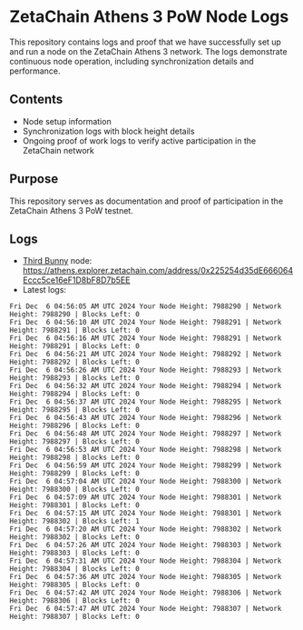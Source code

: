 # ZetaChain Athens 3 PoW Node Logs
This repository contains logs and proof that we have successfully set up and run a node on the ZetaChain Athens 3 network. The logs demonstrate continuous node operation, including synchronization details and performance.

## Contents
- Node setup information
- Synchronization logs with block height details
- Ongoing proof of work logs to verify active participation in the ZetaChain network

## Purpose
This repository serves as documentation and proof of participation in the ZetaChain Athens 3 PoW testnet.

## Logs

- [Third Bunny](https://thirdbunny.xyz/) node: https://athens.explorer.zetachain.com/address/0x225254d35dE666064Eccc5ce16eF1D8bF8D7b5EE
- Latest logs:
```
Fri Dec  6 04:56:05 AM UTC 2024 Your Node Height: 7988290 | Network Height: 7988290 | Blocks Left: 0
Fri Dec  6 04:56:10 AM UTC 2024 Your Node Height: 7988291 | Network Height: 7988291 | Blocks Left: 0
Fri Dec  6 04:56:16 AM UTC 2024 Your Node Height: 7988291 | Network Height: 7988291 | Blocks Left: 0
Fri Dec  6 04:56:21 AM UTC 2024 Your Node Height: 7988292 | Network Height: 7988292 | Blocks Left: 0
Fri Dec  6 04:56:26 AM UTC 2024 Your Node Height: 7988293 | Network Height: 7988293 | Blocks Left: 0
Fri Dec  6 04:56:32 AM UTC 2024 Your Node Height: 7988294 | Network Height: 7988294 | Blocks Left: 0
Fri Dec  6 04:56:37 AM UTC 2024 Your Node Height: 7988295 | Network Height: 7988295 | Blocks Left: 0
Fri Dec  6 04:56:43 AM UTC 2024 Your Node Height: 7988296 | Network Height: 7988296 | Blocks Left: 0
Fri Dec  6 04:56:48 AM UTC 2024 Your Node Height: 7988297 | Network Height: 7988297 | Blocks Left: 0
Fri Dec  6 04:56:53 AM UTC 2024 Your Node Height: 7988298 | Network Height: 7988298 | Blocks Left: 0
Fri Dec  6 04:56:59 AM UTC 2024 Your Node Height: 7988299 | Network Height: 7988299 | Blocks Left: 0
Fri Dec  6 04:57:04 AM UTC 2024 Your Node Height: 7988300 | Network Height: 7988300 | Blocks Left: 0
Fri Dec  6 04:57:09 AM UTC 2024 Your Node Height: 7988301 | Network Height: 7988301 | Blocks Left: 0
Fri Dec  6 04:57:15 AM UTC 2024 Your Node Height: 7988301 | Network Height: 7988302 | Blocks Left: 1
Fri Dec  6 04:57:20 AM UTC 2024 Your Node Height: 7988302 | Network Height: 7988302 | Blocks Left: 0
Fri Dec  6 04:57:26 AM UTC 2024 Your Node Height: 7988303 | Network Height: 7988303 | Blocks Left: 0
Fri Dec  6 04:57:31 AM UTC 2024 Your Node Height: 7988304 | Network Height: 7988304 | Blocks Left: 0
Fri Dec  6 04:57:36 AM UTC 2024 Your Node Height: 7988305 | Network Height: 7988305 | Blocks Left: 0
Fri Dec  6 04:57:42 AM UTC 2024 Your Node Height: 7988306 | Network Height: 7988306 | Blocks Left: 0
Fri Dec  6 04:57:47 AM UTC 2024 Your Node Height: 7988307 | Network Height: 7988307 | Blocks Left: 0
```

